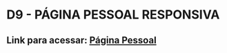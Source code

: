 # D9 - PÁGINA PESSOAL RESPONSIVA

## Link para acessar: [Página Pessoal](https://lukemariano.github.io/Pagina-Pessoal/)